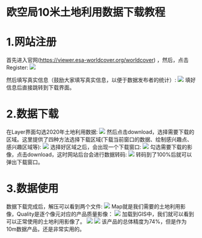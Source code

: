 # 欧空局10米土地利用数据下载教程

# 1.网站注册
首先进入官网(https://viewer.esa-worldcover.org/worldcover) ，然后，点击Register:
![](https://gitee.com/kitmyfaceplease/image_upload/raw/master/image/20211020223905.png)

然后填写真实信息（鼓励大家填写真实信息，以便于数据发布者的统计）:
![](https://gitee.com/kitmyfaceplease/image_upload/raw/master/image/20211020223955.png)
填好信息后直接跳转到下载界面。

# 2.数据下载
在Layer界面勾选2020年土地利用数据:
![](https://gitee.com/kitmyfaceplease/image_upload/raw/master/image/20211020224157.png)
然后点击download，选择需要下载的区域。这里提供了四种方法选择下载区域(下载当前窗口的数据、绘制感兴趣点、感兴趣区域等):
![](https://gitee.com/kitmyfaceplease/image_upload/raw/master/image/20211020224333.png)
选择好区域之后，会出现一个下载窗口:
![](https://gitee.com/kitmyfaceplease/image_upload/raw/master/image/20211020224456.png)
勾选需要下载的影像，点击download，这时网站后台会进行数据转码:
![](https://gitee.com/kitmyfaceplease/image_upload/raw/master/image/20211020224829.png)
转码到了100%后就可以弹出下载窗口。

# 3.数据使用
数据下载完成后，解压可以看到两个文件:
![](https://gitee.com/kitmyfaceplease/image_upload/raw/master/image/20211020224952.png)
Map就是我们需要的土地利用影像，Quality是逐个像元对应的产品质量影像：
![](https://gitee.com/kitmyfaceplease/image_upload/raw/master/image/20211020225143.png)
加载到GIS中，我们就可以看到可以正常使用的土地利用影像了。
![](https://gitee.com/kitmyfaceplease/image_upload/raw/master/image/20211020225241.png)
![](https://gitee.com/kitmyfaceplease/image_upload/raw/master/image/20211020225256.png)
该产品的总体精度为74%，但是作为10m数据产品，还是非常实用的。